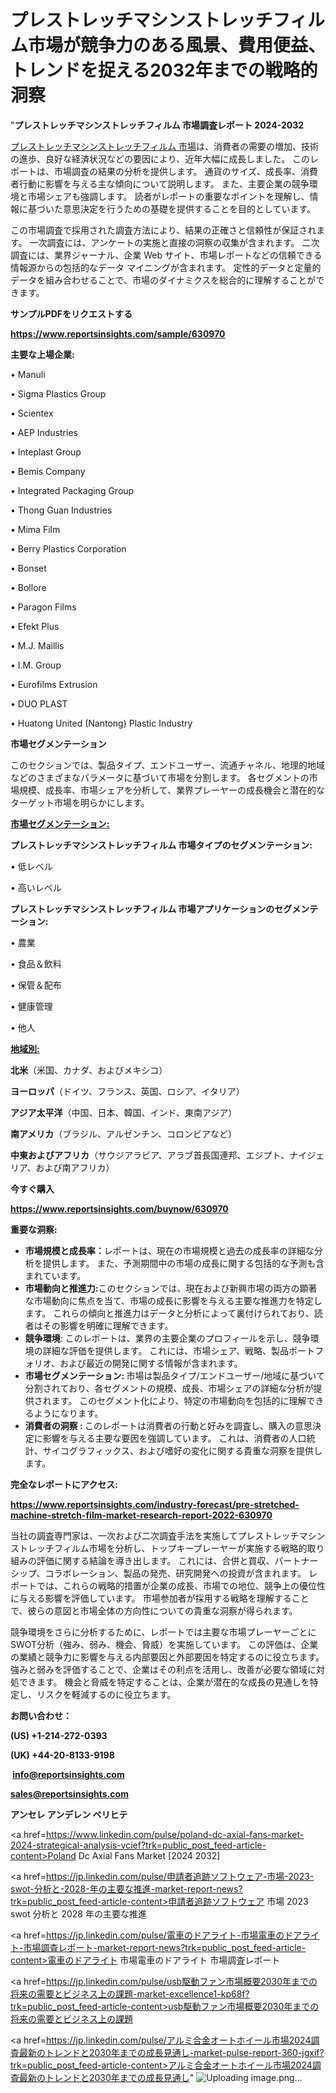 # プレストレッチマシンストレッチフィルム市場が競争力のある風景、費用便益、トレンドを捉える2032年までの戦略的洞察

"<strong>プレストレッチマシンストレッチフィルム 市場調査レポート 2024-2032</strong>

<a href=https://www.reportsinsights.com/sample/630970>プレストレッチマシンストレッチフィルム 市場</a>は、消費者の需要の増加、技術の進歩、良好な経済状況などの要因により、近年大幅に成長しました。 このレポートは、市場調査の結果の分析を提供します。 通貨のサイズ、成長率、消費者行動に影響を与える主な傾向について説明します。 また、主要企業の競争環境と市場シェアも強調します。 読者がレポートの重要なポイントを理解し、情報に基づいた意思決定を行うための基礎を提供することを目的としています。

この市場調査で採用された調査方法により、結果の正確さと信頼性が保証されます。 一次調査には、アンケートの実施と直接の洞察の収集が含まれます。 二次調査には、業界ジャーナル、企業 Web サイト、市場レポートなどの信頼できる情報源からの包括的なデータ マイニングが含まれます。 定性的データと定量的データを組み合わせることで、市場のダイナミクスを総合的に理解することができます。

<strong><b>サンプルPDFをリクエストする</b></strong>

<a href=https://www.reportsinsights.com/sample/630970><strong><u>https://www.reportsinsights.com/sample/630970</u></strong></a>

<strong>主要な上場企業:</strong>

• Manuli

• Sigma Plastics Group

• Scientex

• AEP Industries

• Inteplast Group

• Bemis Company

• Integrated Packaging Group

• Thong Guan Industries

• Mima Film

• Berry Plastics Corporation

• Bonset

• Bollore

• Paragon Films

• Efekt Plus

• M.J. Maillis

• I.M. Group

• Eurofilms Extrusion

• DUO PLAST

• Huatong United (Nantong) Plastic Industry

<strong>市場セグメンテーション</strong>

このセクションでは、製品タイプ、エンドユーザー、流通チャネル、地理的地域などのさまざまなパラメータに基づいて市場を分割します。 各セグメントの市場規模、成長率、市場シェアを分析して、業界プレーヤーの成長機会と潜在的なターゲット市場を明らかにします。

<strong><u>市場セグメンテーション</u></strong><strong><u>:</u></strong>

<strong>プレストレッチマシンストレッチフィルム 市場タイプのセグメンテーション:</strong>

• 低レベル

• 高いレベル

<strong>プレストレッチマシンストレッチフィルム 市場アプリケーションのセグメンテーション:</strong>

• 農業

• 食品＆飲料

• 保管＆配布

• 健康管理

• 他人

<strong><u>地域別</u></strong><strong><u>:</u></strong>

<strong>北米</strong>（米国、カナダ、およびメキシコ）

<strong>ヨーロッパ</strong>（ドイツ、フランス、英国、ロシア、イタリア）

<strong>アジア太平洋</strong>（中国、日本、韓国、インド、東南アジア）

<strong>南アメリカ</strong>（ブラジル、アルゼンチン、コロンビアなど）

<strong>中東およびアフリカ</strong>（サウジアラビア、アラブ首長国連邦、エジプト、ナイジェリア、および南アフリカ）

<strong>今すぐ購入</strong>

<a href=https://www.reportsinsights.com/buynow/630970><strong><u>https://www.reportsinsights.com/buynow/630970</u></strong></a>

<strong>重要な洞察:</strong>
<ul>
  <li><strong>市場規模と成長率：</strong>レポートは、現在の市場規模と過去の成長率の詳細な分析を提供します。 また、予測期間中の市場の成長に関する包括的な予測も含まれています。</li>
  <li><strong>市場動向と推進力:</strong>このセクションでは、現在および新興市場の両方の顕著な市場動向に焦点を当て、市場の成長に影響を与える主要な推進力を特定します。 これらの傾向と推進力はデータと分析によって裏付けられており、読者はその影響を明確に理解できます。</li>
  <li><strong>競争環境</strong>: このレポートは、業界の主要企業のプロフィールを示し、競争環境の詳細な評価を提供します。 これには、市場シェア、戦略、製品ポートフォリオ、および最近の開発に関する情報が含まれます。</li>
  <li><strong>市場セグメンテーション: </strong>市場は製品タイプ/エンドユーザー/地域に基づいて分割されており、各セグメントの規模、成長、市場シェアの詳細な分析が提供されます。 このセグメント化により、特定の市場動向を包括的に理解できるようになります。</li>
  <li><strong>消費者の洞察 : </strong>このレポートは消費者の行動と好みを調査し、購入の意思決定に影響を与える主要な要因を強調しています。 これは、消費者の人口統計、サイコグラフィックス、および嗜好の変化に関する貴重な洞察を提供します。</li>
</ul>
<strong>完全なレポートにアクセス:</strong>

<a href=https://www.reportsinsights.com/industry-forecast/pre-stretched-machine-stretch-film-market-research-report-2022-630970><strong><u><b>https://www.reportsinsights.com/industry-forecast/pre-stretched-machine-stretch-film-market-research-report-2022-630970</b></u></strong></a>

当社の調査専門家は、一次および二次調査手法を実施してプレストレッチマシンストレッチフィルム市場を分析し、トップキープレーヤーが実施する戦略的取り組みの評価に関する結論を導き出します。 これには、合併と買収、パートナーシップ、コラボレーション、製品の発売、研究開発への投資が含まれます。 レポートでは、これらの戦略的措置が企業の成長、市場での地位、競争上の優位性に与える影響を評価しています。 市場参加者が採用する戦略を理解することで、彼らの意図と市場全体の方向性についての貴重な洞察が得られます。

競争環境をさらに分析するために、レポートでは主要な市場プレーヤーごとにSWOT分析（強み、弱み、機会、脅威）を実施しています。 この評価は、企業の業績と競争力に影響を与える内部要因と外部要因を特定するのに役立ちます。 強みと弱みを評価することで、企業はその利点を活用し、改善が必要な領域に対処できます。 機会と脅威を特定することは、企業が潜在的な成長の見通しを特定し、リスクを軽減するのに役立ちます。

<strong>お問い合わせ：</strong>

<strong>(US) +1-214-272-0393</strong>

<strong>(UK) +44-20-8133-9198</strong>

<strong> </strong><a href=info@reportsinsights.com><strong><u>info@reportsinsights.com</u></strong></a>

<a href=sales@reportsinsights.com><strong><u>sales@reportsinsights.com</u></strong></a>

<strong>アンセレ アンデレン ベリヒテ</strong>

<a href=https://www.linkedin.com/pulse/poland-dc-axial-fans-market-2024-strategical-analysis-vcief?trk=public_post_feed-article-content>Poland Dc Axial Fans Market [2024 2032]</a>

<a href=https://jp.linkedin.com/pulse/申請者追跡ソフトウェア-市場-2023-swot-分析と-2028-年の主要な推進-market-report-news?trk=public_post_feed-article-content>申請者追跡ソフトウェア 市場 2023 swot 分析と 2028 年の主要な推進</a>

<a href=https://jp.linkedin.com/pulse/電車のドアライト-市場電車のドアライト-市場調査レポート-market-report-news?trk=public_post_feed-article-content>電車のドアライト 市場電車のドアライト 市場調査レポート</a>

<a href=https://jp.linkedin.com/pulse/usb駆動ファン市場概要2030年までの将来の需要とビジネス上の課題-market-excellence1-kp68f?trk=public_post_feed-article-content>usb駆動ファン市場概要2030年までの将来の需要とビジネス上の課題</a>

<a href=https://jp.linkedin.com/pulse/アルミ合金オートホイール市場2024調査最新のトレンドと2030年までの成長見通し-market-pulse-report-360-jgxif?trk=public_post_feed-article-content>アルミ合金オートホイール市場2024調査最新のトレンドと2030年までの成長見通し</a>"
![Uploading image.png…]()
